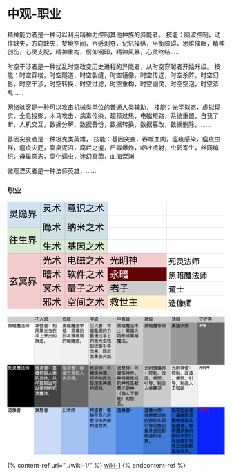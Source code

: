 # 中观-职业

精神能力者是一种可以利用精神力控制其他种族的异能者。 技能：脑波控制，动作缺失，方向缺失，梦境空间，六感剥夺，记忆操纵，平衡障碍，思维催眠，精神创伤，心灵支配，精神重构，信仰钢印，精神风暴，心灵终结……

时空干涉者是一种扰乱时空改变历史进程的异能者，从时空穿越者开始升级。 技能：时空穿梭，时空隧道，时空裂缝，时空镜像，时空传送，时空杀阵，时空幻影，时空干涉，时空转换，时空过滤，时空重构，时空幽灵，时空空泡，时空紊乱……

网络骇客是一种可以攻击机械类单位的普通人类辅助， 技能：光学拟态，虚拟现实，全息投影，木马攻击，病毒传染，超频过热，电磁短路，系统重置，自我了断，人机交互，数据分解，数据备份，数据转换，数据篡改，数据删除，……

基因突变者是一种坦克类英雄， 技能：基因突变，吞噬血肉，瘟疫感染，瘟疫虫群，瘟疫灾厄，腐臭泥沼，腐烂之握，尸毒爆炸，呕吐喷射，虫卵寄生，丝网编织，母巢意志，腐化蠕虫，迷幻真菌，血海深渊

微观湮灭者是一种法师英雄，……

### 职业

![](<../.gitbook/assets/屏幕快照 2020-10-17 下午6.54.59.png>)

![](<../.gitbook/assets/屏幕快照 2020-10-17 下午6.54.46.png>)

{% content-ref url="../wiki-1/" %}
[wiki-1](../wiki-1/)
{% endcontent-ref %}
